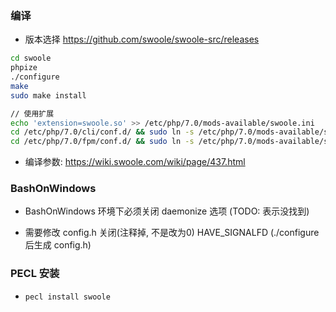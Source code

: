 ### 编译
* 版本选择 https://github.com/swoole/swoole-src/releases
```sh
cd swoole
phpize
./configure
make
sudo make install

// 使用扩展
echo 'extension=swoole.so' >> /etc/php/7.0/mods-available/swoole.ini
cd /etc/php/7.0/cli/conf.d/ && sudo ln -s /etc/php/7.0/mods-available/swoole.ini 20-swoole.ini
cd /etc/php/7.0/fpm/conf.d/ && sudo ln -s /etc/php/7.0/mods-available/swoole.ini 20-swoole.ini
```

* 编译参数: https://wiki.swoole.com/wiki/page/437.html

### BashOnWindows
* BashOnWindows 环境下必须关闭 daemonize 选项 (TODO: 表示没找到)

* 需要修改 config.h 关闭(注释掉, 不是改为0) HAVE_SIGNALFD (./configure 后生成 config.h)


### PECL 安装
* `pecl install swoole`